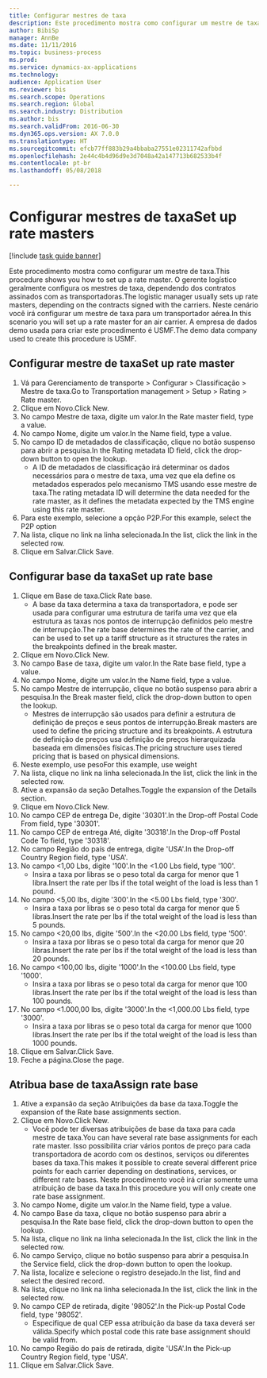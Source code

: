 ```yaml
--- 
title: Configurar mestres de taxa
description: Este procedimento mostra como configurar um mestre de taxa.
author: BibiSp
manager: AnnBe
ms.date: 11/11/2016
ms.topic: business-process
ms.prod: 
ms.service: dynamics-ax-applications
ms.technology: 
audience: Application User
ms.reviewer: bis
ms.search.scope: Operations
ms.search.region: Global
ms.search.industry: Distribution
ms.author: bis
ms.search.validFrom: 2016-06-30
ms.dyn365.ops.version: AX 7.0.0
ms.translationtype: HT
ms.sourcegitcommit: efcb77ff883b29a4bbaba27551e02311742afbbd
ms.openlocfilehash: 2e44c4b4d96d9e3d7048a42a147713b682533b4f
ms.contentlocale: pt-br
ms.lasthandoff: 05/08/2018

---
```

# <a name="set-up-rate-masters"></a><span data-ttu-id="1c06c-103">Configurar mestres de taxa</span><span class="sxs-lookup"><span data-stu-id="1c06c-103">Set up rate masters</span></span>

[!include [task guide banner](../../includes/task-guide-banner.md)]

<span data-ttu-id="1c06c-104">Este procedimento mostra como configurar um mestre de taxa.</span><span class="sxs-lookup"><span data-stu-id="1c06c-104">This procedure shows you how to set up a rate master.</span></span> <span data-ttu-id="1c06c-105">O gerente logístico geralmente configura os mestres de taxa, dependendo dos contratos assinados com as transportadoras.</span><span class="sxs-lookup"><span data-stu-id="1c06c-105">The logistic manager usually sets up rate masters, depending on the contracts signed with the carriers.</span></span> <span data-ttu-id="1c06c-106">Neste cenário você irá configurar um mestre de taxa para um transportador aérea.</span><span class="sxs-lookup"><span data-stu-id="1c06c-106">In this scenario you will set up a rate master for an air carrier.</span></span> <span data-ttu-id="1c06c-107">A empresa de dados demo usada para criar este procedimento é USMF.</span><span class="sxs-lookup"><span data-stu-id="1c06c-107">The demo data company used to create this procedure is USMF.</span></span>


## <a name="set-up-rate-master"></a><span data-ttu-id="1c06c-108">Configurar mestre de taxa</span><span class="sxs-lookup"><span data-stu-id="1c06c-108">Set up rate master</span></span>
1. <span data-ttu-id="1c06c-109">Vá para Gerenciamento de transporte > Configurar > Classificação > Mestre de taxa.</span><span class="sxs-lookup"><span data-stu-id="1c06c-109">Go to Transportation management > Setup > Rating > Rate master.</span></span>
2. <span data-ttu-id="1c06c-110">Clique em Novo.</span><span class="sxs-lookup"><span data-stu-id="1c06c-110">Click New.</span></span>
3. <span data-ttu-id="1c06c-111">No campo Mestre de taxa, digite um valor.</span><span class="sxs-lookup"><span data-stu-id="1c06c-111">In the Rate master field, type a value.</span></span>
4. <span data-ttu-id="1c06c-112">No campo Nome, digite um valor.</span><span class="sxs-lookup"><span data-stu-id="1c06c-112">In the Name field, type a value.</span></span>
5. <span data-ttu-id="1c06c-113">No campo ID de metadados de classificação, clique no botão suspenso para abrir a pesquisa.</span><span class="sxs-lookup"><span data-stu-id="1c06c-113">In the Rating metadata ID field, click the drop-down button to open the lookup.</span></span>
    * <span data-ttu-id="1c06c-114">A ID de metadados de classificação irá determinar os dados necessários para o mestre de taxa, uma vez que ela define os metadados esperados pelo mecanismo TMS usando esse mestre de taxa.</span><span class="sxs-lookup"><span data-stu-id="1c06c-114">The rating metadata ID will determine the data needed for the rate master, as it defines the metadata expected by the TMS engine using this rate master.</span></span>  
6. <span data-ttu-id="1c06c-115">Para este exemplo, selecione a opção P2P.</span><span class="sxs-lookup"><span data-stu-id="1c06c-115">For this example, select the P2P option</span></span>
7. <span data-ttu-id="1c06c-116">Na lista, clique no link na linha selecionada.</span><span class="sxs-lookup"><span data-stu-id="1c06c-116">In the list, click the link in the selected row.</span></span>
8. <span data-ttu-id="1c06c-117">Clique em Salvar.</span><span class="sxs-lookup"><span data-stu-id="1c06c-117">Click Save.</span></span>

## <a name="set-up-rate-base"></a><span data-ttu-id="1c06c-118">Configurar base da taxa</span><span class="sxs-lookup"><span data-stu-id="1c06c-118">Set up rate base</span></span>
1. <span data-ttu-id="1c06c-119">Clique em Base de taxa.</span><span class="sxs-lookup"><span data-stu-id="1c06c-119">Click Rate base.</span></span>
    * <span data-ttu-id="1c06c-120">A base da taxa determina a taxa da transportadora, e pode ser usada para configurar uma estrutura de tarifa uma vez que ela estrutura as taxas nos pontos de interrupção definidos pelo mestre de interrupção.</span><span class="sxs-lookup"><span data-stu-id="1c06c-120">The rate base determines the rate of the carrier, and can be used to set up a tariff structure as it structures the rates in the breakpoints defined in the break master.</span></span>  
2. <span data-ttu-id="1c06c-121">Clique em Novo.</span><span class="sxs-lookup"><span data-stu-id="1c06c-121">Click New.</span></span>
3. <span data-ttu-id="1c06c-122">No campo Base de taxa, digite um valor.</span><span class="sxs-lookup"><span data-stu-id="1c06c-122">In the Rate base field, type a value.</span></span>
4. <span data-ttu-id="1c06c-123">No campo Nome, digite um valor.</span><span class="sxs-lookup"><span data-stu-id="1c06c-123">In the Name field, type a value.</span></span>
5. <span data-ttu-id="1c06c-124">No campo Mestre de interrupção, clique no botão suspenso para abrir a pesquisa.</span><span class="sxs-lookup"><span data-stu-id="1c06c-124">In the Break master field, click the drop-down button to open the lookup.</span></span>
    * <span data-ttu-id="1c06c-125">Mestres de interrupção são usados para definir a estrutura de definição de preços e seus pontos de interrupção.</span><span class="sxs-lookup"><span data-stu-id="1c06c-125">Break masters are used to define the pricing structure and its breakpoints.</span></span> <span data-ttu-id="1c06c-126">A estrutura de definição de preços usa definição de preços hierarquizada baseada em dimensões físicas.</span><span class="sxs-lookup"><span data-stu-id="1c06c-126">The pricing structure uses tiered pricing that is based on physical dimensions.</span></span>  
6. <span data-ttu-id="1c06c-127">Neste exemplo, use peso</span><span class="sxs-lookup"><span data-stu-id="1c06c-127">For this example, use weight</span></span>
7. <span data-ttu-id="1c06c-128">Na lista, clique no link na linha selecionada.</span><span class="sxs-lookup"><span data-stu-id="1c06c-128">In the list, click the link in the selected row.</span></span>
8. <span data-ttu-id="1c06c-129">Ative a expansão da seção Detalhes.</span><span class="sxs-lookup"><span data-stu-id="1c06c-129">Toggle the expansion of the Details section.</span></span>
9. <span data-ttu-id="1c06c-130">Clique em Novo.</span><span class="sxs-lookup"><span data-stu-id="1c06c-130">Click New.</span></span>
10. <span data-ttu-id="1c06c-131">No campo CEP de entrega De, digite '30301'.</span><span class="sxs-lookup"><span data-stu-id="1c06c-131">In the Drop-off Postal Code From field, type '30301'.</span></span>
11. <span data-ttu-id="1c06c-132">No campo CEP de entrega Até, digite '30318'.</span><span class="sxs-lookup"><span data-stu-id="1c06c-132">In the Drop-off Postal Code To field, type '30318'.</span></span>
12. <span data-ttu-id="1c06c-133">No campo Região do país de entrega, digite 'USA'.</span><span class="sxs-lookup"><span data-stu-id="1c06c-133">In the Drop-off Country Region field, type 'USA'.</span></span>
13. <span data-ttu-id="1c06c-134">No campo <1,00 Lbs, digite '100'.</span><span class="sxs-lookup"><span data-stu-id="1c06c-134">In the <1.00 Lbs field, type '100'.</span></span>
    * <span data-ttu-id="1c06c-135">Insira a taxa por libras se o peso total da carga for menor que 1 libra.</span><span class="sxs-lookup"><span data-stu-id="1c06c-135">Insert the rate per lbs if the total weight of the load is less than 1 pound.</span></span>  
14. <span data-ttu-id="1c06c-136">No campo <5,00 lbs, digite '300'.</span><span class="sxs-lookup"><span data-stu-id="1c06c-136">In the <5.00 Lbs field, type '300'.</span></span>
    * <span data-ttu-id="1c06c-137">Insira a taxa por libras se o peso total da carga for menor que 5 libras.</span><span class="sxs-lookup"><span data-stu-id="1c06c-137">Insert the rate per lbs if the total weight of the load is less than 5 pounds.</span></span>  
15. <span data-ttu-id="1c06c-138">No campo <20,00 lbs, digite '500'.</span><span class="sxs-lookup"><span data-stu-id="1c06c-138">In the <20.00 Lbs field, type '500'.</span></span>
    * <span data-ttu-id="1c06c-139">Insira a taxa por libras se o peso total da carga for menor que 20 libras.</span><span class="sxs-lookup"><span data-stu-id="1c06c-139">Insert the rate per lbs if the total weight of the load is less than 20 pounds.</span></span>  
16. <span data-ttu-id="1c06c-140">No campo <100,00 lbs, digite '1000'.</span><span class="sxs-lookup"><span data-stu-id="1c06c-140">In the <100.00 Lbs field, type '1000'.</span></span>
    * <span data-ttu-id="1c06c-141">Insira a taxa por libras se o peso total da carga for menor que 100 libras.</span><span class="sxs-lookup"><span data-stu-id="1c06c-141">Insert the rate per lbs if the total weight of the load is less than 100 pounds.</span></span>  
17. <span data-ttu-id="1c06c-142">No campo <1.000,00 lbs, digite '3000'.</span><span class="sxs-lookup"><span data-stu-id="1c06c-142">In the <1,000.00 Lbs field, type '3000'.</span></span>
    * <span data-ttu-id="1c06c-143">Insira a taxa por libras se o peso total da carga for menor que 1000 libras.</span><span class="sxs-lookup"><span data-stu-id="1c06c-143">Insert the rate per lbs if the total weight of the load is less than 1000 pounds.</span></span>  
18. <span data-ttu-id="1c06c-144">Clique em Salvar.</span><span class="sxs-lookup"><span data-stu-id="1c06c-144">Click Save.</span></span>
19. <span data-ttu-id="1c06c-145">Feche a página.</span><span class="sxs-lookup"><span data-stu-id="1c06c-145">Close the page.</span></span>

## <a name="assign-rate-base"></a><span data-ttu-id="1c06c-146">Atribua base de taxa</span><span class="sxs-lookup"><span data-stu-id="1c06c-146">Assign rate base</span></span>
1. <span data-ttu-id="1c06c-147">Ative a expansão da seção Atribuições da base da taxa.</span><span class="sxs-lookup"><span data-stu-id="1c06c-147">Toggle the expansion of the Rate base assignments section.</span></span>
2. <span data-ttu-id="1c06c-148">Clique em Novo.</span><span class="sxs-lookup"><span data-stu-id="1c06c-148">Click New.</span></span>
    * <span data-ttu-id="1c06c-149">Você pode ter diversas atribuições de base da taxa para cada mestre de taxa.</span><span class="sxs-lookup"><span data-stu-id="1c06c-149">You can have several rate base assignments for each rate master.</span></span> <span data-ttu-id="1c06c-150">Isso possibilita criar vários pontos de preço para cada transportadora de acordo com os destinos, serviços ou diferentes bases da taxa.</span><span class="sxs-lookup"><span data-stu-id="1c06c-150">This makes it possible to create several different price points for each carrier depending on destinations, services, or different rate bases.</span></span> <span data-ttu-id="1c06c-151">Neste procedimento você irá criar somente uma atribuição de base da taxa.</span><span class="sxs-lookup"><span data-stu-id="1c06c-151">In this procedure you will only create one rate base assignment.</span></span>  
3. <span data-ttu-id="1c06c-152">No campo Nome, digite um valor.</span><span class="sxs-lookup"><span data-stu-id="1c06c-152">In the Name field, type a value.</span></span>
4. <span data-ttu-id="1c06c-153">No campo Base da taxa, clique no botão suspenso para abrir a pesquisa.</span><span class="sxs-lookup"><span data-stu-id="1c06c-153">In the Rate base field, click the drop-down button to open the lookup.</span></span>
5. <span data-ttu-id="1c06c-154">Na lista, clique no link na linha selecionada.</span><span class="sxs-lookup"><span data-stu-id="1c06c-154">In the list, click the link in the selected row.</span></span>
6. <span data-ttu-id="1c06c-155">No campo Serviço, clique no botão suspenso para abrir a pesquisa.</span><span class="sxs-lookup"><span data-stu-id="1c06c-155">In the Service field, click the drop-down button to open the lookup.</span></span>
7. <span data-ttu-id="1c06c-156">Na lista, localize e selecione o registro desejado.</span><span class="sxs-lookup"><span data-stu-id="1c06c-156">In the list, find and select the desired record.</span></span>
8. <span data-ttu-id="1c06c-157">Na lista, clique no link na linha selecionada.</span><span class="sxs-lookup"><span data-stu-id="1c06c-157">In the list, click the link in the selected row.</span></span>
9. <span data-ttu-id="1c06c-158">No campo CEP de retirada, digite '98052'.</span><span class="sxs-lookup"><span data-stu-id="1c06c-158">In the Pick-up Postal Code field, type '98052'.</span></span>
    * <span data-ttu-id="1c06c-159">Especifique de qual CEP essa atribuição da base da taxa deverá ser válida.</span><span class="sxs-lookup"><span data-stu-id="1c06c-159">Specify which postal code this rate base assignment should be valid from.</span></span>    
10. <span data-ttu-id="1c06c-160">No campo Região do país de retirada, digite 'USA'.</span><span class="sxs-lookup"><span data-stu-id="1c06c-160">In the Pick-up Country Region field, type 'USA'.</span></span>
11. <span data-ttu-id="1c06c-161">Clique em Salvar.</span><span class="sxs-lookup"><span data-stu-id="1c06c-161">Click Save.</span></span>


